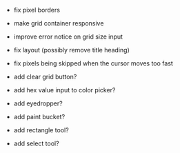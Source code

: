 - fix pixel borders
- make grid container responsive
- improve error notice on grid size input
- fix layout (possibly remove title heading)
- fix pixels being skipped when the cursor moves too fast

- add clear grid button?
- add hex value input to color picker?
- add eyedropper?
- add paint bucket?
- add rectangle tool?
- add select tool?
